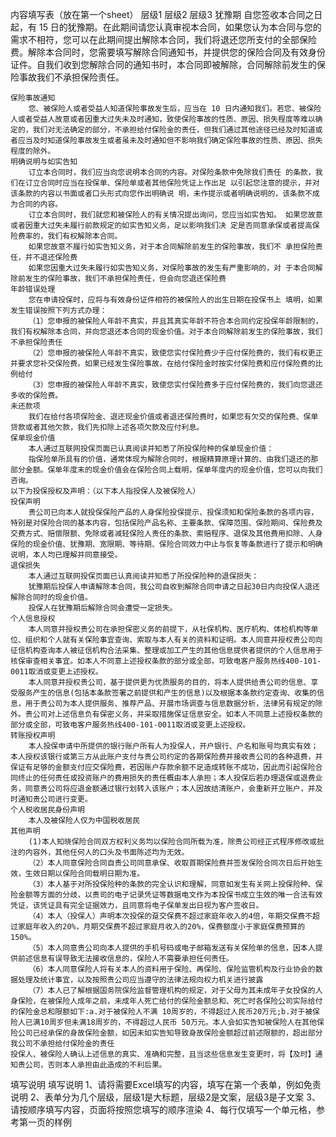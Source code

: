内容填写表（放在第一个sheet）
	层级1	层级2	层级3
	犹豫期
		自您签收本合同之日起，有 15 日的犹豫期。在此期间请您认真审视本合同，如果您认为本合同与您的需求不相符，您可以在此期间提出解除本合同，我们将退还您所支付的全部保险费。解除本合同时，您需要填写解除合同通知书，并提供您的保险合同及有效身份证件。自我们收到您解除合同的通知书时，本合同即被解除，合同解除前发生的保险事故我们不承担保险责任。

	保险事故通知
		您、被保险人或者受益人知道保险事故发生后，应当在 10 日内通知我们。若您、被保险人或者受益人故意或者因重大过失未及时通知，致使保险事故的性质、原因、损失程度等难以确定的，我们对无法确定的部分，不承担给付保险金的责任，但我们通过其他途径已经及时知道或者应当及时知道保险事故发生或者虽未及时通知但不影响我们确定保险事故的性质、原因、损失程度的除外。	 
	明确说明与如实告知
		订立本合同时，我们应当向您说明本合同的内容。对保险条款中免除我们责任 的条款，我们在订立合同时应当在投保单、保险单或者其他保险凭证上作出足 以引起您注意的提示，并对该条款的内容以书面或者口头形式向您作出明确说 明，未作提示或者明确说明的，该条款不成为合同的内容。
		订立本合同时，我们就您和被保险人的有关情况提出询问，您应当如实告知。 如果您故意或者因重大过失未履行前款规定的如实告知义务，足以影响我们决 定是否同意承保或者提高保险费率的，我们有权解除本合同。
		如果您故意不履行如实告知义务，对于本合同解除前发生的保险事故，我们不 承担保险责任，并不退还保险费
		如果您因重大过失未履行如实告知义务，对保险事故的发生有严重影响的，对 于本合同解除前发生的保险事故，我们不承担保险责任，但会向您退还保险费
	年龄错误处理
		您在申请投保时，应将与有效身份证件相符的被保险人的出生日期在投保书上 填明，如果发生错误按照下列方式办理：
		（1）您申报的被保险人年龄不真实，并且其真实年龄不符合本合同约定投保年龄限制的，我们有权解除本合同，并向您退还本合同的现金价值。对于本合同解除前发生的保险事故，我们不承担保险责任
		（2）您申报的被保险人年龄不真实，致使您实付保险费少于应付保险费的，我们有权更正并要求您补交保险费。如果已经发生保险事故，在给付保险金时按实付保险费和应付保险费的比例给付
		（3）您申报的被保险人年龄不真实，致使您实付保险费多于应付保险费的，我们向您退还多收的保险费。
	未还款项
		我们在给付各项保险金、退还现金价值或者退还保险费时，如果您有欠交的保险费、保单贷款或者其他欠款，我们先扣除上述各项欠款及应付利息。
	保单现金价值
		本人通过互联网投保页面已认真阅读并知悉了所投保险种的保单现金价值：
		指保险单所具有的价值，通常体现为解除合同时，根据精算原理计算的、由我们退还的那部分金额。保单年度末的现金价值会在保险合同上载明，保单年度内的现金价值，您可以向我们咨询。
	以下为投保授权及声明：（以下本人指投保人及被保险人）
	投保声明
		贵公司已向本人就投保保险产品的人身保险投保提示、投保须知和保险条款的各项内容，特别是对保险合同的基本内容，包括保险产品名称、主要条款、保障范围、保险期间、保险费及交费方式、赔偿限额、免除或者减轻保险人责任的条款、索赔程序、退保及其他费用扣除、人身保险的现金价值、犹豫期、宽限期、等待期、保险合同效力中止与恢复等条款进行了提示和明确说明，本人均已理解并同意接受。
	退保损失
		本人通过互联网投保页面已认真阅读并知悉了所投保险种的退保损失：
		犹豫期后投保人申请解除本合同，我公司自收到解除合同申请之日起30日内向投保人退还解除合同时的现金价值。
		投保人在犹豫期后解除合同会遭受一定损失。
	个人信息授权
		本人同意并授权贵公司在承担保密义务的前提下，从社保机构、医疗机构、体检机构等单位、组织和个人就有关保险事宜查询、索取与本人有关的资料和证明。本人同意并授权贵公司向征信机构查询本人被征信机构合法采集、整理或加工产生的其他信息提供者提供的个人信息用于核保审查相关事宜。如本人不同意上述授权条款的部分或全部，可致电客户服务热线400-101-0011取消或变更上述授权。
		本人同意并授权贵公司，基于提供更为优质服务的目的，将本人提供给贵公司的信息、享受服务产生的信息(包括本条款签署之前提供和产生的信息)以及根据本条款约定查询、收集的信息，用于贵公司为本人提供服务、推荐产品、开展市场调查与信息数据分析，法律另有规定的除外。贵公司对上述信息负有保密义务，并采取措施保证信息安全。如本人不同意上述授权条款的部分或全部，可致电客户服务热线400-101-0011取消或变更上述授权。
	转账授权声明
		本人投保申请中所提供的银行账户所有人为投保人，开户银行、户名和账号均真实有效；本人授权该银行或第三方从此账户支付与贵公司约定的各期保险费并接收贵公司的各种退费，并保证有足够的金额支付应交保险费，若因账户存款余额不足造成转账不成功，因此而引起保险合同终止的任何责任或投资账户的费用损失的责任概由本人承担；本人投保后若办理退保或退费业务，同意贵公司将应退金额通过银行划转入该账户；本人因故结清账户，会重新开立账户，并及时通知贵公司进行变更。
	个人税收居民身份声明
		本人及被保险人仅为中国税收居民
	其他声明
		(1)本人知晓保险合同双方权利义务均以保险合同所载为准，除贵公司经正式程序修改或批注的内容外，其他任何人的口头及书面陈述均为无效。
		（2）本人同意保险合同自贵公司同意承保、收取首期保险费并签发保险合同次日后开始生效，生效日期以保险合同载明日期为准。
		（3）本人基于对所投保险种的条款的完全认识和理解，同意如发生有关网上投保险种、保险金额等方面的分歧，以贵司的电子记录凭证等数据电文作为本投保书成立生效的唯一合法有效凭证，该凭证具有完全证据效力，且同意将电子保单发出日视为客户签收日。
		（4）本人（投保人）声明本次投保的趸交保费不超过家庭年收入的4倍，年期交保费不超过家庭年收入的20%，月期交保费不超过家庭月收入的20%，保费额度小于家庭保费预算的150%。
		（5）本人同意贵公司向本人提供的手机号码或电子邮箱发送有关保险单的信息，因本人提供前述信息有误导致无法接收信息的，保险人不需要承担任何责任。
		（6）本人同意保险人将有关本人的资料用于保险、再保险、保险监管机构及行业协会的数据处理及统计事宜，以及按照贵公司应当遵守的法律法规向权力机关进行披露
		（7）本人已了解根据国务院保险监督管理机构的规定，对于父母为其未成年子女投保的人身保险，在被保险人成年之前，未成年人死亡给付的保险金额总和、死亡时各保险公司实际给付的保险金总和限额如下:a.对于被保险人不满 10周岁的，不得超过人民币20万元;b.对于被保险人已满10周岁但未满18周岁的，不得超过人民币 50万元。本人会如实告知被保险人在其他保险公司已经承保的身故保险金额，如因未如实告知导致身故保险金额超过前述限额的，超出部分我公司不承担给付保险金的责任
	投保人、被保险人确认上述信息的真实、准确和完整，且当这些信息发生变更时，将【及时】通知贵公司，否则本人承担由此造成的不利后果。


填写说明
	填写说明
	1、请将需要Excel填写的内容，填写在第一个表单，例如免责说明
	2、表单分为几个层级，层级1是大标题，层级2是文案，层级3是子文案
	3、请按顺序填写内容，页面将按照您填写的顺序渲染
	4、每行仅填写一个单元格，参考第一页的样例


